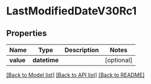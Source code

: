 # LastModifiedDateV30Rc1

## Properties
Name | Type | Description | Notes
------------ | ------------- | ------------- | -------------
**value** | **datetime** |  | [optional] 

[[Back to Model list]](../README.md#documentation-for-models) [[Back to API list]](../README.md#documentation-for-api-endpoints) [[Back to README]](../README.md)

